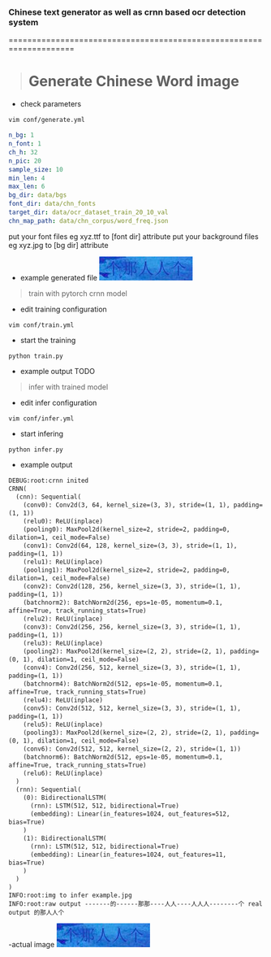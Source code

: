 ### Chinese text generator as well as crnn based ocr detection system
====================================================================

> # Generate Chinese Word image

- check parameters
```shell
vim conf/generate.yml
```
```yaml
n_bg: 1
n_font: 1
ch_h: 32
n_pic: 20
sample_size: 10
min_len: 4
max_len: 6
bg_dir: data/bgs
font_dir: data/chn_fonts
target_dir: data/ocr_dataset_train_20_10_val
chn_map_path: data/chn_corpus/word_freq.json
```
put your font files eg xyz.ttf to [font dir] attribute
put your background files eg xyz.jpg to [bg dir] attribute

- example generated file
![image](example.jpg)

> train with pytorch crnn model

- edit training configuration
```shell
vim conf/train.yml
```

- start the training
```
python train.py
```
- example output
TODO

> infer with trained model

- edit infer configuration
```shell
vim conf/infer.yml
```

- start infering
```
python infer.py
```

- example output
```shell 
DEBUG:root:crnn inited 
CRNN(
  (cnn): Sequential(
    (conv0): Conv2d(3, 64, kernel_size=(3, 3), stride=(1, 1), padding=(1, 1))
    (relu0): ReLU(inplace)
    (pooling0): MaxPool2d(kernel_size=2, stride=2, padding=0, dilation=1, ceil_mode=False)
    (conv1): Conv2d(64, 128, kernel_size=(3, 3), stride=(1, 1), padding=(1, 1))
    (relu1): ReLU(inplace)
    (pooling1): MaxPool2d(kernel_size=2, stride=2, padding=0, dilation=1, ceil_mode=False)
    (conv2): Conv2d(128, 256, kernel_size=(3, 3), stride=(1, 1), padding=(1, 1))
    (batchnorm2): BatchNorm2d(256, eps=1e-05, momentum=0.1, affine=True, track_running_stats=True)
    (relu2): ReLU(inplace)
    (conv3): Conv2d(256, 256, kernel_size=(3, 3), stride=(1, 1), padding=(1, 1))
    (relu3): ReLU(inplace)
    (pooling2): MaxPool2d(kernel_size=(2, 2), stride=(2, 1), padding=(0, 1), dilation=1, ceil_mode=False)
    (conv4): Conv2d(256, 512, kernel_size=(3, 3), stride=(1, 1), padding=(1, 1))
    (batchnorm4): BatchNorm2d(512, eps=1e-05, momentum=0.1, affine=True, track_running_stats=True)
    (relu4): ReLU(inplace)
    (conv5): Conv2d(512, 512, kernel_size=(3, 3), stride=(1, 1), padding=(1, 1))
    (relu5): ReLU(inplace)
    (pooling3): MaxPool2d(kernel_size=(2, 2), stride=(2, 1), padding=(0, 1), dilation=1, ceil_mode=False)
    (conv6): Conv2d(512, 512, kernel_size=(2, 2), stride=(1, 1))
    (batchnorm6): BatchNorm2d(512, eps=1e-05, momentum=0.1, affine=True, track_running_stats=True)
    (relu6): ReLU(inplace)
  )
  (rnn): Sequential(
    (0): BidirectionalLSTM(
      (rnn): LSTM(512, 512, bidirectional=True)
      (embedding): Linear(in_features=1024, out_features=512, bias=True)
    )
    (1): BidirectionalLSTM(
      (rnn): LSTM(512, 512, bidirectional=True)
      (embedding): Linear(in_features=1024, out_features=11, bias=True)
    )
  )
)
INFO:root:img to infer example.jpg
INFO:root:raw output -------的------那那----人人----人人人--------个 real output 的那人人个
```

-actual image
![image](example.jpg)
